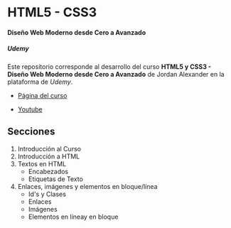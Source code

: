 # HTML5 - CSS3

#### Diseño Web Moderno desde Cero a Avanzado

##### Udemy

Este repositorio corresponde al desarrollo del curso **HTML5 y CSS3 - Diseño Web Moderno desde Cero a Avanzado** de Jordan Alexander en la plataforma de _Udemy_.

- [Página del curso](https://www.udemy.com/course/curso-diseno-web-moderno-desde-cero/)

- [Youtube](https://www.youtube.com/@AlexCGDesign)

## Secciones

1. Introducción al Curso
2. Introducción a HTML
3. Textos en HTML
   - Encabezados
   - Etiquetas de Texto
4. Enlaces, imágenes y elementos en bloque/línea
   - Id's y Clases
   - Enlaces
   - Imágenes
   - Elementos en líneay en bloque
